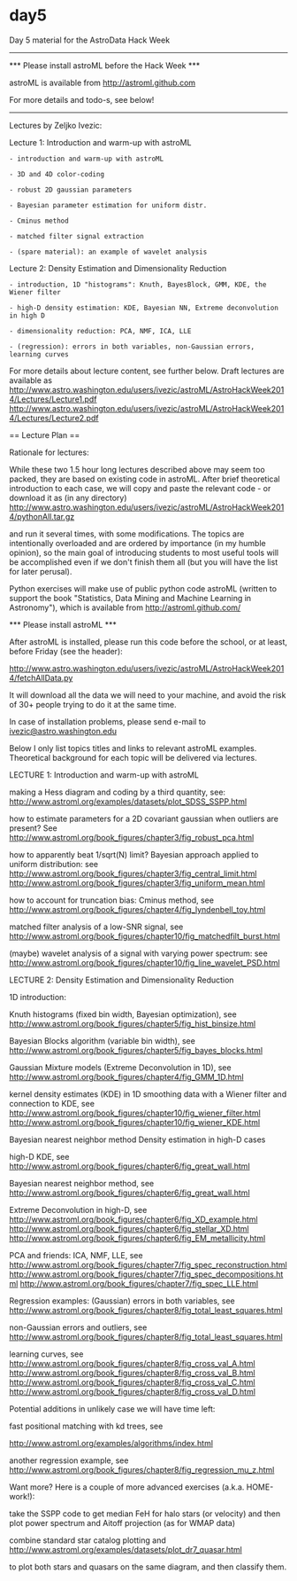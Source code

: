 day5
====

Day 5 material for the AstroData Hack Week

***************************************************
*** Please install astroML before the Hack Week *** 

   astroML is available from
   http://astroml.github.com

For more details and todo-s, see below! 
***************************************************


Lectures by Zeljko Ivezic: 

Lecture 1: Introduction and warm-up with astroML

    - introduction and warm-up with astroML

    - 3D and 4D color-coding

    - robust 2D gaussian parameters 

    - Bayesian parameter estimation for uniform distr.

    - Cminus method

    - matched filter signal extraction

    - (spare material): an example of wavelet analysis

Lecture 2: Density Estimation and Dimensionality Reduction 

    - introduction, 1D "histograms": Knuth, BayesBlock, GMM, KDE, the Wiener filter 

    - high-D density estimation: KDE, Bayesian NN, Extreme deconvolution in high D 

    - dimensionality reduction: PCA, NMF, ICA, LLE

    - (regression): errors in both variables, non-Gaussian errors, learning curves 


For more details about lecture content, see further below. Draft lectures are available as
http://www.astro.washington.edu/users/ivezic/astroML/AstroHackWeek2014/Lectures/Lecture1.pdf
http://www.astro.washington.edu/users/ivezic/astroML/AstroHackWeek2014/Lectures/Lecture2.pdf


== Lecture Plan ==

Rationale for lectures:

While these two 1.5 hour long lectures described above may seem too packed, they are based on
existing code in astroML. After brief theoretical introduction to each case, we will copy and 
paste the relevant code - or download it as (in any directory) 
http://www.astro.washington.edu/users/ivezic/astroML/AstroHackWeek2014/pythonAll.tar.gz 

and run it several times, with some modifications. The topics are intentionally overloaded and 
are ordered by importance (in my humble opinion), so the main goal of introducing students to 
most useful tools will be accomplished even if we don't finish them all (but you will have the 
list for later perusal).

Python exercises will make use of public python code astroML (written to support the book 
"Statistics, Data Mining and Machine Learning in Astronomy"), which is available from
http://astroml.github.com/

  *** Please install astroML *** 

After astroML is installed, please run this code before the school, or at least, before 
Friday (see the header): 

http://www.astro.washington.edu/users/ivezic/astroML/AstroHackWeek2014/fetchAllData.py

It will download all the data we will need to your machine, and avoid the risk of 
30+ people trying to do it at the same time.

In case of installation problems, please send e-mail to ivezic@astro.washington.edu


Below I only list topics titles and links to relevant astroML examples. Theoretical 
background for each topic will be delivered via lectures. 



LECTURE 1: Introduction and warm-up with astroML

making a Hess diagram and coding by a third quantity, see:
http://www.astroml.org/examples/datasets/plot_SDSS_SSPP.html

how to estimate parameters for a 2D covariant gaussian when outliers are present? See
http://www.astroml.org/book_figures/chapter3/fig_robust_pca.html

how to apparently beat 1/sqrt(N) limit? Bayesian approach applied to uniform distribution: see
http://www.astroml.org/book_figures/chapter3/fig_central_limit.html
http://www.astroml.org/book_figures/chapter3/fig_uniform_mean.html

how to account for truncation bias: Cminus method, see
http://www.astroml.org/book_figures/chapter4/fig_lyndenbell_toy.html

matched filter analysis of a low-SNR signal, see
http://www.astroml.org/book_figures/chapter10/fig_matchedfilt_burst.html

(maybe) wavelet analysis of a signal with varying power spectrum: see
http://www.astroml.org/book_figures/chapter10/fig_line_wavelet_PSD.html


LECTURE 2: Density Estimation and Dimensionality Reduction

1D introduction:

Knuth histograms (fixed bin width, Bayesian optimization), see 
http://www.astroml.org/book_figures/chapter5/fig_hist_binsize.html

Bayesian Blocks algorithm (variable bin width), see
http://www.astroml.org/book_figures/chapter5/fig_bayes_blocks.html

Gaussian Mixture models (Extreme Deconvolution in 1D), see
http://www.astroml.org/book_figures/chapter4/fig_GMM_1D.html 

kernel density estimates (KDE) in 1D
smoothing data with a Wiener filter and connection to KDE, see
http://www.astroml.org/book_figures/chapter10/fig_wiener_filter.html
http://www.astroml.org/book_figures/chapter10/fig_wiener_KDE.html

Bayesian nearest neighbor method
Density estimation in high-D cases

high-D KDE, see
http://www.astroml.org/book_figures/chapter6/fig_great_wall.html

Bayesian nearest neighbor method, see
http://www.astroml.org/book_figures/chapter6/fig_great_wall.html

Extreme Deconvolution in high-D, see
http://www.astroml.org/book_figures/chapter6/fig_XD_example.html
http://www.astroml.org/book_figures/chapter6/fig_stellar_XD.html
http://www.astroml.org/book_figures/chapter6/fig_EM_metallicity.html

PCA and friends: ICA, NMF, LLE, see
http://www.astroml.org/book_figures/chapter7/fig_spec_reconstruction.html
http://www.astroml.org/book_figures/chapter7/fig_spec_decompositions.html
http://www.astroml.org/book_figures/chapter7/fig_spec_LLE.html

Regression examples:
(Gaussian) errors in both variables, see
http://www.astroml.org/book_figures/chapter8/fig_total_least_squares.html

non-Gaussian errors and outliers, see
http://www.astroml.org/book_figures/chapter8/fig_total_least_squares.html

learning curves, see
http://www.astroml.org/book_figures/chapter8/fig_cross_val_A.html
http://www.astroml.org/book_figures/chapter8/fig_cross_val_B.html
http://www.astroml.org/book_figures/chapter8/fig_cross_val_C.html
http://www.astroml.org/book_figures/chapter8/fig_cross_val_D.html


Potential additions in unlikely case we will have time left:

fast positional matching with kd trees, see

http://www.astroml.org/examples/algorithms/index.html

another regression example, see
http://www.astroml.org/book_figures/chapter8/fig_regression_mu_z.html


Want more? Here is a couple of more advanced exercises (a.k.a. HOME-work!):

take the SSPP code to get median FeH for halo stars (or velocity) and then plot 
power spectrum and Aitoff projection (as for WMAP data)

combine standard star catalog plotting and 
http://www.astroml.org/examples/datasets/plot_dr7_quasar.html 

to plot both stars and quasars on the same diagram, and then classify them.
